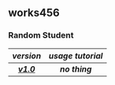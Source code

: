 ## works456

### Random Student

|***version***|***usage tutorial***|
|:---:|:---:|
|[***v1.0***](https://github.com/works456/works456/releases/download/v1.0/Random.Student.1.0.msi)|***no thing***|
